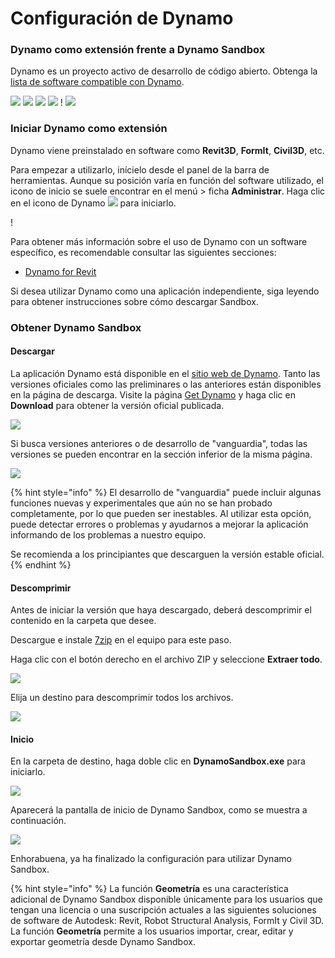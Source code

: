 # Configuración de Dynamo

### Dynamo como extensión frente a Dynamo Sandbox

Dynamo es un proyecto activo de desarrollo de código abierto. Obtenga la [lista de software compatible con Dynamo](http://dynamobim.org/download/).

![](images/setupfordynamo-dynamorevit.png) ![](images/setupfordynamo-dynamocivil3D.png) ![](images/setupfordynamo-dynamoaliasdesign.png) ![](images/setupfordynamo-dynamoformit.png) \![](<images/setupfordynamo-dynamoadvancesteel (1).png>) ![](images/setupfordynamo-dynamorobotstructuralanalysis.png)

### Iniciar Dynamo como extensión

Dynamo viene preinstalado en software como **Revit3D**, **FormIt**, **Civil3D**, etc.

Para empezar a utilizarlo, inícielo desde el panel de la barra de herramientas. Aunque su posición varía en función del software utilizado, el icono de inicio se suele encontrar en el menú > ficha **Administrar**. Haga clic en el icono de Dynamo ![](images/dynamoCore-halfSize.png) para iniciarlo.

\![](<../7_dynamo_for_revit/images/1/launchdynamofromrevit (1).jpg>)

Para obtener más información sobre el uso de Dynamo con un software específico, es recomendable consultar las siguientes secciones:

* [Dynamo for Revit](../7\_dynamo\_for\_revit/)

Si desea utilizar Dynamo como una aplicación independiente, siga leyendo para obtener instrucciones sobre cómo descargar Sandbox.

### Obtener Dynamo Sandbox

#### Descargar

La aplicación Dynamo está disponible en el [sitio web de Dynamo](http://dynamobim.com). Tanto las versiones oficiales como las preliminares o las anteriores están disponibles en la página de descarga. Visite la página [Get Dynamo](http://dynamobim.org/download/) y haga clic en **Download** para obtener la versión oficial publicada.

![](images/dynamo-sandbox\(1\).png)

Si busca versiones anteriores o de desarrollo de "vanguardia", todas las versiones se pueden encontrar en la sección inferior de la misma página.

![](images/DynamoSandboxAllbuilds.jpg)

{% hint style="info" %} El desarrollo de "vanguardia" puede incluir algunas funciones nuevas y experimentales que aún no se han probado completamente, por lo que pueden ser inestables. Al utilizar esta opción, puede detectar errores o problemas y ayudarnos a mejorar la aplicación informando de los problemas a nuestro equipo.

Se recomienda a los principiantes que descarguen la versión estable oficial. {% endhint %}

#### Descomprimir

Antes de iniciar la versión que haya descargado, deberá descomprimir el contenido en la carpeta que desee.

Descargue e instale [7zip](https://www.7-zip.org/download.html) en el equipo para este paso.

Haga clic con el botón derecho en el archivo ZIP y seleccione **Extraer todo**.

![](images/02-03Extractzipfile.jpg)

Elija un destino para descomprimir todos los archivos.

![](images/02-04Extractdestinationfolder.jpg)

#### Inicio

En la carpeta de destino, haga doble clic en **DynamoSandbox.exe** para iniciarlo.

![](images/02-05Dynamoexe.jpg)

Aparecerá la pantalla de inicio de Dynamo Sandbox, como se muestra a continuación.

![](images/02-06Dynamostartupscreen.jpg)

Enhorabuena, ya ha finalizado la configuración para utilizar Dynamo Sandbox.

{% hint style="info" %} La función **Geometría** es una característica adicional de Dynamo Sandbox disponible únicamente para los usuarios que tengan una licencia o una suscripción actuales a las siguientes soluciones de software de Autodesk: Revit, Robot Structural Analysis, FormIt y Civil 3D. La función **Geometría** permite a los usuarios importar, crear, editar y exportar geometría desde Dynamo Sandbox.
